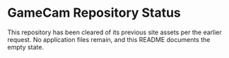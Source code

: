 # GameCam Repository Status

This repository has been cleared of its previous site assets per the earlier request. No application files remain, and this README documents the empty state.

